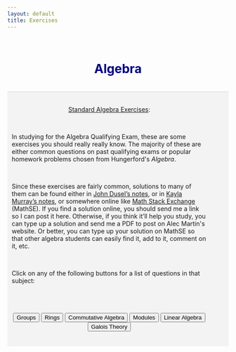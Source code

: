 ```yaml
---
layout: default
title: Exercises
---
```


<!-- Allows for LaTeX writing -->
<script type="text/javascript" async
	src="https://cdnjs.cloudflare.com/ajax/libs/mathjax/2.7.1/MathJax.js?
	config=TeX-AMS-MML_HTMLorMML">
</script>
<!-- <script type="text/javascript" async
	src="https://cdnjs.cloudflare.com/ajax/libs/mathjax/2.7.7/MathJax.js?config=default">
</script> -->
<script>
	function showDiv(myVar) {
		var x = document.getElementById(myVar);
		if (x.style.display === "none") {
			x.style.display = "block";
		} else {
			x.style.display = "none";
		}
	}
</script>


<br>
<h1 align=center style="color: darkblue">Algebra</h1>
<br>






<div style="border-top: 1px solid #d5d5d5"></div>
<div style="background-color: #f3f3f3; ">
	<br/>
	<style>
		table, th, td { border: 1px solid black; border-collapse: collapse; background: #ffffff; margin-top: 50px; margin-bottom:50px; }
		th, td { padding: 10px; }
	</style>
	<div align=center style="margin-left:10px; margin-right:50px;">
		<p><u>Standard Algebra Exercises</u>:</p><br>
		<div align=left>
			<p>In studying for the Algebra Qualifying Exam, these are some exercises you should really really know. The majority of these are either common questions on past qualifying exams or popular homework problems chosen from Hungerford's <i>Algebra</i>.</p>
			<br>
			<p>Since these exercises are fairly common, solutions to many of them can be found either in <a href="">John Dusel’s notes</a>, or in <a href="">Kayla Murray’s notes</a>, or somewhere online like <a href="">Math Stack Exchange</a> (MathSE). If you find a solution online, you should send me a link so I can post it here. Otherwise, if you think it’ll help you study, you can type up a solution and send me a PDF to post on Alec Martin's website. Or better, you can type up your solution on MathSE so that other algebra students can easily find it, add to it, comment on it, etc.</p>
			<br>
			<p>Click on any of the following buttons for a list of questions in that subject:</p>
			<br>
		</div>
		<br>
		<br>
		<input type="button" name="answer" value="Groups" onclick="showDiv('AlgGroups')" />
		<div id="AlgGroups" align=left style="display:none; margin-left:40px;" class="answer_list" >
			<h3>Group Theory</h3>
			<br>
			<ol style="list-style-position: inside; margin-left:30px;">
				<li>Suppose that \(G\) has a subgroup \(H\) of finite index. Prove that the number of left cosets of \(H\) in \(G\) is the same as the number of right cosets.</li><br>
				<li>Consider a finite group \(G\) and \(N \triangleleft G\).
					<ol type="a" style="list-style-position: inside; margin-left:30px;">
						<li>For \(g∈G\), prove that the order of \(gN\) in \(G/N\) divides the order of \(g\) in \(G\).</li>
						<li>For a subgroup \(H\) of \(G\), prove that if \(|H|\) and \([G:N]\) are relatively prime, then \(H\) is a subgroup of \(N\).</li>
						<li>Prove that if \(|N|\) and \([G:N]\) are relatively prime, then \(N\) is the only subgroup of \(G\) with order \(|N|\).</li>
					</ol>
				</li><br>
				<li>Prove that a subgroup of index two must be normal.</li><br>
				<li>Can you find examples of a groups \(K\), \(H\), and \(G\) such that \(H \triangleleft G\) and \(K \triangleleft H\), but \(K\) is not normal in \(G\)?</li><br>
				<li>What's a finite group G with normal subgroups A and B such that
				<ol type="a" style="list-style-position: inside; margin-left:30px;">
						<li>\(A \cong B\) but \(G/A \ncong G/B\)?</li>
						<li>\(A \ncong B\) but \(G/A \cong G/B\)?</li>
					</ol>
				</li><br>
				<li>Prove that every (nontrivial) subgroup of \(\mathbb{Z}\) is cyclic.</li><br>
				<li>Let \(G\) be an abelian group, and let \(H\) be a subgroup of \(G\). Prove that if there is a homomorphism \( \varphi : G \to H\) such that \(\varphi\) restricted to \(H\) is the identity, then \(G \cong H \times \ker\varphi\).</li><br>
				<li>Suppose that \(\sigma \in S_n\) is given in cyclic notation as \((i_1 i_2 \cdots i_m)\). For \(\tau \in S_n\) prove that \(\tau\sigma\tau^{-1} = (\tau(i_1)\tau(i_2) \cdots \tau(i_m))\).</li><br>
				<li>An element of \(S_n\) may be written as a product of transpositions. Among all such ways of writing an element as a product of transpositions, there is a minimal number of transpositions necessary to write that element. For any \(n\), what is the maximum number over all elements of \(S_n\) of this minimal number of transpositions that you need to write that element?</li><br>
				<li>For a finitely generated abelian group \(G\), recall the definition of the <i>invariant factors</i> of \(G\) and of the <i>elementary divisors</i> of \(G\). For an abelian group of the following orders, write down every possibility for its list of invariant factors and elementary divisors.\[165 \quad 180 \quad 128\]</li><br>
				<li>Prove that if \(G\) is a finite noncyclic abelian group, then \(Aut(G)\) is not abelian.</li><br>
				<li>For a group \(G\) acting on a set \(X\), for an element \(x \in X\) recall the definition of the <i>orbit</i> of \(x\), denoted \(G.x\), and of the <i>stabilizer</i> of \(x\), denoted \(G_x\). Prove that \(|G.x| = [G:G_x]\).</li><br>
				<li>What is the definition of an inner automorphism of a group? Prove that the group of inner automorphisms of a group \(G\) form a normal subgroup of \(Aut(G)\). Furthermore prove that the group of inner automorphisms is isomorphic to \(G/Z(G)\), where \(Z(G)\) denotes the center of \(G\).</li><br>
				<li>Prove that if a group contains an element of order greater than two, then it must have a nontrivial automorphism.</li><br>
				<li>Prove that \(G/Z(G)\) is cyclic if and only if \(G\) is abelian.</li><br>
				<li>Related to the previous question, prove that \(Aut(G)\) being cyclic means \(G\) is abelian. What's an example of an abelian group with non-cyclic automorphism group? (<a href="https://math.stackexchange.com/questions/33254/showing-that-a-cyclic-automorphism-group-makes-a-finite-group-abelian">MathSE</a>)</li><br>
				<li>For a group \(G\) and a subgroup \(H\) of \(G\) of finite index, prove that there must exist a normal subgroup \(N\) of \(G\) contained in \(H\) that also has finite index. (<a href="https://math.stackexchange.com/questions/88719/a-group-g-with-a-subgroup-h-of-index-n-has-a-normal-subgroup-k-subset-h">MathSE</a>)</li><br>
				<li>A variation on the previous exercise: If \(G\) is a finite simple group with a subgroup \(H\) of index \(n\), show that \(G\) is isomorphic to a subgroup of \(S_n\).</li><br>
				<li>For a finite group \(G\) with subgroup \(H\) of index \(p\), if \(p\) is the smallest prime divisor of \(|G|\), then \(H\) must be normal in \(G\). (<a href="https://math.stackexchange.com/questions/164244/normal-subgroup-of-prime-index">MathSE</a>)</li><br>
				<li>Prove that a finite \(p\)-group has nontrivial center.</li><br>
				<li>Prove that if \(|G|=p^n\) for some prime integer \(p\), then \(Z(G)\) is nontrivial.</li><br>
				<li>Prove that for a normal Sylow \(p\)-subgroup \(P\) of a finite group \(G\), and an endomorphism \(\phi\) of \(G\), that \(\phi(P)\) is a subgroup of \(P\). Is this true if \(G\) is infinite?</li><br>
				<li>Prove that if \(|G| = p^2\) for some prime integer \(p\), then \(G\) is abelian.</li><br>
				<li>Suppose that \(p\) and \(q\) are prime integers such that \(p > q\). Prove that if \(|G|=p^n q\), then \(G\) cannot be simple.</li><br>
				<li>Show that a group of any of the following orders cannot be simple. (<a href="https://math.stackexchange.com/questions/280657/non-abelian-simple-group-of-order-120">MathSE</a>)\[105 \quad 120 \quad 200 \quad 250\]</li><br>
				<li>For a group \(G\), what is the definition of its commutator subgroup? Denote the commutator subgroup as \(G'\). Prove that \(G'\) is normal in \(G\), and show that for any abelian group \(A\), a homomorphism \(G \to A\) must factor through the quotient \(G/G'\).</li><br>
				<li>Recall what it means for a group to be <i>nilpotent</i> and what it means for a group to be <i>solvable</i>. Prove that a nilpotent group is solvable. (See Hungerford Chapter II, Section 7, Exercises 3 and 4 for an different characterizations of solvability and nilpotency that make this proof easier.)</li><br>
				<li>Prove that every subgroup and every homomorphic image of a solvable group is solvable.</li><br>
				<li>If \(N\) is normal in \(G\) and both \(N\) and \(G/N\) are solvable, prove that \(G\) is solvable too.</li><br>
			</ol>
			<br>
			<br>
		</div>
		<input type="button" name="answer" value="Rings" onclick="showDiv('AlgRings')" />
		<div id="AlgRings" align=left style="display:none; margin-left:40px;" class="answer_list" >
			<h3>Ring Theory</h3>
			<br>
			<ol style="list-style-position: inside; margin-left:30px;">
				<li>Prove that a finite integral domain is in fact a field.</li><br>
				<li>Recall what it means for an element of a ring to be <i>nilpotent</i>. For a commutative unital ring \(R\), prove that the set of nilpotent elements forms an ideal.</li><br>
				<li>Prove that if \(R\) is commutative and both \(a\) and \(b\) in \(R\) are nilpotent, the their sum \(a + b\) is nilpotent. Why do we need \(R\) to be commutative?</li><br>
				<li>Let \(R\) be a field of characteristic \(p \neq 0\). Show that the Frobenius map (\(r \mapsto r^p\)) is an isomorphism</li><br>
				<li>What is an example of an integral domain \(R\) and ideals \(I\) and \(J\) such that \(IJ \neq I \cap J\)?</li><br>
				<li>In a commutative unital ring, prove that maximal ideas are prime. Prove that the converse is true if your ring is a PID.</li><br>
				<li>In the category of commutative unital rings, give an example of a
					<ol type="a" style="list-style-position: inside; margin-left:30px;">
						<li>Ring that is not an Integral Domain.</li>
						<li>Integral Domain that is not a GCD Domain.</li>
						<li>Integral Domain that is not a UFD. (Bonus points if your example is a GCD Domain.)</li>
						<li>UFD that is not a PID.</li>
						<li>PID that is not a Euclidian Domain.</li>
						<li>Euclidean Domain that is not a Field.</li>
					</ol>
				</li><br>
				<li>For a commutative unital ring \(R\), an ideal \(M\) is maximal if and only if for each \(r \in R\setminus M\) there is some \(s \in R\) such that \(1 − rs \in M\).</li><br>
				<li>Recall the definition of an <i>idempotent</i> element of a ring and of a <i>central element</i> of a ring. Two elements \(a\) and \(b\) of a ring are <i>orthogonal</i> if \(ab = 0\). If \(R\) is a unital ring with idempotent element \(e\),
					<ol type="a" style="list-style-position: inside; margin-left:30px;">
						<li>then the element \(1-e\) is also idempotent,</li>
						<li>and if \(e\) is a central element of \(R\), then \(eR\) and \((1−e)R\) are ideals such that \(R = eR \times (1-e)R\).</li>
						<li>More generally, there are ideals \(\{J_i\}_{i \in 1, \cdots, n}\) of \(R\) such that \(R\) can be written as an <i>internal</i> direct sum of the \(J_i\), i.e. \(R = J_1 \oplus \cdots \oplus J_n\), if and only if \(R\) contains orthogonal central idempotents \(\{e_i\}_{i \in 1, \cdots, n}\) such that \(e_1 + \cdots + e_n = 1\) and \(J_i = e_i R\) for \(i \in \{1,…,n\}\).
						This is called the Peirce decomposition of a ring.</li>
					</ol>
				</li><br>
				<li>Recall the definition of a <i>local ring</i>. Prove that a commutative unital ring \(R\) is local if and only if for all \(a,b \in R\) we have that \(a + b = 1\) implies that either \(a\) or \(b\) is a unit.</li><br>
				<li>Prove that \(R\) is local if every non-unit of \(R\) is nilpotent.</li><br>
				<li>For a unital ring \(R\) of characteristic \(p\), let \(a\) be a nilpotent element of \(R\). Prove that \(a + 1\) is unipotent (that some power of \(a + 1\) equals \(1\)).</li><br>
				<li>What’s an example of an integral domain \(R\) with non-maximal ideal \(I\) such that \(char R = 0\) but \(char R/I \neq 0\)?</li><br>
				<li>For a commutative unital ring \(R\), suppose that \(f = a_nx^n + a_{n−1}x^{n−1} + \cdots + a_0\) is a zero divisor in \(R[x]\). Prove that there exists some \(b \in R\) such that \(b a_n = b a_{n-1}  = \cdots = b a_0 = 0\).</li><br>
				<li>For a commutative unital ring \(R\) and polynomial \(f = a_nx^n + a_{n−1}x^{n−1} + \cdots + a_0 \in R[x]\), \(f\) is a unit in \(R[x]\) if and only if \(a_0\) is a unit in \(R\) and \(a_1, \cdots, a_n\) are nilpotent.</li><br>
				<li>Suppose \(R\) is a ring such that \(r^2 = r\) for all \(r \in R\). Prove
					<ol type="a" style="list-style-position: inside; margin-left:30px;">
						<li>every element is its own additive inverse.</li>
						<li>\(R\) is commutative.</li>
						<li>every finitely generated ideal is principal. (<a href="https://math.stackexchange.com/questions/110329/finitely-generated-ideals-in-a-boolean-ring-are-principal-why">MathSE</a>)</li>
						<li>every prime ideal is maximal.</li>
					</ol>
				</li><br>
				<li>For indeterminates \(x\) and \(y\) and a field \(k\), prove that \((x,y)\) is not a principal ideal of \(k[x,y]\).</li><br>
			</ol>
			<br>
			<br>
		</div>
		<input type="button" name="answer" value="Commutative Algebra" onclick="showDiv('AlgComm')" />
		<div id="AlgComm" align=left style="display:none; margin-left:40px;" class="answer_list" >
			<h3>Commutative Algebra</h3>
			<br>
			<ol style="list-style-position: inside; margin-left:30px;">
				<li>Prove that these three characterizations of \(\text{Rad}(I)\), the <i>radical</i> of an ideal \(I\) of a commutative unital ring \(R\), are equivalent. The first one is the usual definition.
					<ol type="a" style="list-style-position: inside; margin-left:30px;">
						<li>\(\text{Rad}(I) = \{r \in R : r^n \in I, n \in \mathbb{N}\}\)</li>
						<li>\(\text{Rad}(I)\) is the intersection of all prime ideals of \(R\) that contain \(I\).</li>
						<li>\(\text{Rad}(I)\) is the pre-image of the ideal of nilpotent elements in \(R/I\).</li>
					</ol>
				It would be a good idea to prove that \(\text{Rad}(I)\) is an honest ideal of \(R\) directly from the first of these characterizations.
				</li><br>
				<li>For a multiplicative subset \(S\) of a commutative unital ring \(R\), and an ideal \(I\) of \(R\), prove that \(S^{-1} \text{Rad}(I) = \text{Rad}(S^{-1}I)\).</li><br>
				<li>What’s an example of a Noetherian integral domain that is not a PID?</li><br>
				<li>For a commutative unital ring \(R\), let \(I\) be a <i>primary</i> ideal of \(R\), which means that for \(a,b \in R\) such that \(ab \in I\), either \(a \in I\) or \(b^n \in I\) for some \(n \in N\). Let \(S\) be a multiplicative subset of \(R\) such that \(S \cap I = \emptyset\). Prove that \(S^{-1}I\) is a primary ideal of \(S^{−1}R\).</li><br>
				<li>For a commutative unital ring \(R\) and proper ideal \(I\) of \(R\), prove that \(I\) is a primary ideal if and only if the zero divisors in \(R/I\) are all nilpotent.</li><br>
				<li>For a commutative unital ring \(R\), let \(S\) be a saturated multiplicative subset \(R\), so for \(x,y \in R\) we have that if \(xy \in S\) then \(x,y \in S\). Prove that \(R \setminus S\) is a union of prime ideals of \(R\)</li><br>
				<li>For a commutative unital ring \(R\), prove that the set of zero divisors of \(R\) is a union of prime ideals.</li><br>
			</ol>
			<br>
			<br>
		</div>
		<input type="button" name="answer" value="Modules" onclick="showDiv('AlgMods')" />
		<div id="AlgMods" align=left style="display:none; margin-left:40px;" class="answer_list" >
			<h3>Modules</h3>
			<br>
			<ol style="list-style-position: inside; margin-left:30px;">
				<li>Recall what it means for arbitrary extension of rings, \(A \subset B\), to be <i>finite</i> and <i>free</i>.
					<ol type="a" style="list-style-position: inside; margin-left:30px;">
						<li>Let \(\{b_1, \cdots, b_n\}\) be a free basis for \(A \subset B\). If \(b = a_1b_1 + \cdots + a_nb_n\) for each \(a_i \in A\) and some \(a_s\) is a unit, show one may replace \(b_s\) with \(b\) to obtain another free basis.</li>
						<li>Show that the natural inclusion \(\mathbb{Q}[x] \hookrightarrow \mathbb{Q}[x,y]/\langle y^3 - x^2 y^2 + 7xy - 11x^{100} \rangle\) is finite and free.</li>
						<li>Show that \(\mathbb{F}_p[x^p] \subset \mathbb{F}_p[x]\) is finite and free. What's the canonical free basis for this extension?</li>
						<li>Let \(R = \mathbb{F}_p[x_1, \cdots, x_n]\). Then each extension in \(\cdots \subset R^{p^k} \subset \cdots \subset R^{p^2} \subset R^p \subset R \subset R^{1/p} \subset \cdots\) is finite and free.</li>
					</ol>
				</li><br>
				<li>For unital ring \(R\), recall what it means for a unitary \(R\)-module to be <i>simple</i>. Prove that a simple \(R\)-module \(M\) must be cyclic, and that the ring \(\text{End}_R(M)\) is a division ring. What about the converse? Is it true that if \(\text{End}_R(M)\) is a division ring then \(M\) must be simple?</li><br>
				<li>For a commutative unital ring \(R\) and left \(R\)-modules \(M\) and \(N\), does \(\text{Hom}_R(M,N)\) have any sort of \(R\)-module structure? Is it necessary to assume that \(R\) is commutative? What if \(M\) is a right \(R\)-module instead? (<a href="https://math.stackexchange.com/questions/637807/why-is-operatornamehomm-n-not-necessarily-an-r-module">MathSE</a>)</li><br>
				<li>For a ring \(R\), consider the commutative diagram
				$$\require{AMScd} \begin{CD}
				0 @>>> A @>{f_1}>> B @>{f_2}>> C @>>> 0\\
				@. @. @V{\phi_2}VV @. @.\\
				0 @>>> X @>{g_1}>> Y @>{g_2}>> Z @>>> 0\\
				\end{CD}$$
				in the category of \(R\)-modules such that the top and bottom rows are exact. Suppose that there is a some map \(\phi_1 \in \text{Hom}_R(A,X)\) such that \(\phi_2 \circ f_1 = g_1 \circ \phi_1\). Prove that there exists some map \(\phi_3 \in \text{Hom}_R(C,Z)\) such that \(\phi_3 \circ f_2 = g_2 \circ \phi_2\).</li><br>
				<li>Suppose that \(P\) is a projective \(R\)-module, and is the homomorphic image of some \(R\)-module \(M\). Prove that \(P\) is isomorphic to a direct summand of \(M\). What is the analogous fact to this one concerning injective \(R\)-modules?</li><br>
				<li>For a unital ring \(R\), in the category \(R-\text{Mod}\), a free module is projective.</li><br>
				<li>More generally than the previous problem, consider the three following adjectives that could describe an \(R\)-module: \(\text{free} \quad \text{projective} \quad \text{torsion-free}\)<br>
				Which of these properties of an \(R\)-module imply another, and which don't? Provide proofs and counterexamples.</li><br>
				<li>Prove that a direct sum of \(R\)-modules \(\oplus_{i \in I} P_i\) is projective if and only if each \(P_i\) is projective.</li><br>
				<li>Prove that \(\mathbb{Q}\) is not a projective \(\mathbb{Z}\)-module. What is an example of a projective \(\mathbb{Z}\)-module?</li><br>
				<li>Recall the definition of a \(\mathbb{Z}\)-module (abelian group) being <i>divisible</i>. Prove that a unitary \(\mathbb{Z}\)-module is injective if an only if it is divisible.</li><br>
				<li>Suppose that in the category \(R\)-mod, for any object \(D\) the functor \(\text{Hom}_R(D,−)\) preserves the exactness of the sequence \[0 \to A \to B \to C \to 0.\] Prove that this sequence must split. Prove the converse of this statement too.</li><br>
				<li>For a unital ring \(R\) and a unitary left \(R\)-module \(M\), write out the details of the left \(R\)-module isomorphism \(M \cong \text{Hom}_R(R,M)\).</li><br>
				<li>For a left \(R\)-module \(M\), write down the details of the natural homomorphism of \(R\)-modules \(\theta_M : A \to A^{**}\). Prove that \(\theta_M\) is an isomorphism if \(R\) is unital and \(M\) is free with finite basis over \(R\).</li><br>
				<li>For a homomorphism of left \(R\)-modules \(f: M \to N\), write down the details of the natural map \(f^∗: M^{∗∗} \to N^{∗∗}\) such that the following diagram commutes:
					$$ \require{AMScd} \begin{CD}
					M @>{\theta_M}>> M^{\ast\ast}\\
					@V{f}VV @VV{f^\ast}V\\
					N @>{\theta_N}>> N^{\ast\ast}\\
					\end{CD} $$</li><br>
				<li>For a unital ring \(R\) and a unitary left \(R\)-module \(M\), write out the details of the left \(R\)-module isomorphism \(R \otimes_R M \cong M\).</li><br>
				<li>Let \(R\) be a PID and suppose \(V\) and \(W\) are (not fully torsion) finite dimensional modules over \(R\). Show the following:
					<ol type="a" style="list-style-position: inside; margin-left:30px;">
						<li>\(\text{dim}(V \oplus W) = \text{dim}(V) + \text{dim}(W)\)</li>
						<li>\(\text{dim}(V \otimes W) = \text{dim}(V) \text{dim}(W)\)</li>
					</ol></li><br>
				<li>For integers \(m\) and \(n\), write out the details of the \(\mathbb{Z}\)-bimodule isomorphism \(\mathbb{Z}/(m) \otimes_\mathbb{Z} \mathbb{Z}/(n) \cong \mathbb{Z}/(m,n)\). (<a href="https://math.stackexchange.com/questions/72284/proof-of-mathbbz-m-mathbbz-otimes-mathbbz-mathbbz-n-mathbbz">MathSE</a>)</li><br>
				<li>Let \(S\) be a two-sided ideal of a ring \(R\) and let \(SM\) denote the abelian subgroup of an \(R\)-module \(M\) generated by elements of the form \(sm\) for \(s \in S\) and \(m \in M\). Show that \(SM\) is an honest submodule of \(M\), describe the natural left \(R\)-module structure on \((R/S) \otimes_R M\), and show that \((R/S)\otimes_R M \cong M/SM\) as left \(R\)-modules.</li><br>
				<li>Suppose that \(A\) and \(A'\) are left \(R\)-modules and \(B\) and \(B'\) are right \(R\)-modules. Take \(f \in Hom(A,A')\) and \(g \in \text{Hom}(B,B')\). Is it necessarily true that \[\ker(f \otimes g) \cong (\ker f \otimes B) + (A \otimes \ker g)?\]</li><br>
				<li>Give examples of a commutative ring \(R\), of \(R\)-modules \(M\), \(M'\), and \(N\), and of a map \(f \in \text{Hom}(M,M')\) such that
					<ol type="a" style="list-style-position: inside; margin-left:30px;">
						<li>\(f\) is injective, but \(1 \otimes f : N \otimes M \to N \otimes M'\) is not injective.</li>
						<li>\(f\) is surjective, but \(f^∗ :\text{Hom}(N,M) \to \text{Hom}(N,M')\), where \(f^∗(h) = f \circ h\), is not surjective.</li>
					</ol></li><br>
				<li>For a ring \(R\) and left \(R\)-modules \(M\) and \(N\), write down the details of the homomorphism of abelian groups \(M^∗ \otimes_R N \to \text{Hom}_R(M,N)\). Prove that this homomorphism is an isomorphism if \(R\) is a field and \(M\) and \(N\) are finite-dimensional vector spaces over \(R\).</li><br>
				<li>Let \(R\) be an integral domain. For an \(R\)-module \(M\), define \(\tau(M) = \{m \in M : \mathcal{O}_m \neq \emptyset\}\), where \(\mathcal{O}_m\) is the annihilator of \(m\) in \(R\). Prove that \(\tau\) induces a left-exact functor from \(R\)-mod to the category of torsion \(R\)-modules, where \(M \mapsto \tau(M)\) and \(f \mapsto f\mid_{\tau(M)}\). Why do we need the assumption that \(R\) is an integral domain?</li><br>
				<li>Let \(R\) be a PID, and let \(M\) be a unitary left \(R\)-module. For \(s \in R\) recall the definition of a couple of our favorite submodules of \(M\): \(sM = \{sm : m \in M\}\) and \(M[s] = \{ m \in M : sm = 0 \}\). Let \(p\) be a prime element of \(R\). Additionally, recall the definition of a <i>cyclic</i> \(R\)-module, and let \(N\) be a cyclic \(R\)-module of order \(r \in R\).
					<ol type="a" style="list-style-position: inside; margin-left:30px;">
						<li>What is the natural way to define \(M/pM\) as a vector space over \(R/(p)\)?</li>
						<li>What is the natural way to define \(M[p]\) as a vector space over \(R/(p)\)?</li>
						<li>Supposing \(s\) is relatively prime to \(r\), prove that \(sN = N\) and \(N[s] = 0\).</li>
						<li>Suppose \(s\) divides \(r\), so there is some \(k\) such that \(sk = r\). Prove that \(sN \cong R/(k)\) and \(N[s] \cong R/(s)\).</li>
					</ol>
				</li><br>
			</ol>
			<br>
			<br>
		</div>
		<input type="button" name="answer" value="Linear Algebra" onclick="showDiv('AlgLinAlg')" />
		<div id="AlgLinAlg" align=left style="display:none; margin-left:40px;" class="answer_list" >
			<h3>Linear Algebra</h3>
			<br>
			<ol style="list-style-position: inside; margin-left:30px;">
				<li>For a division ring \(D\), let \(V_i\) be a finite dimensional vector space over \(D\) for \(i \in \{ 1, \cdots, k\}\). Suppose the sequence \[0 \to V_1 \to V_2 \to \cdots \to V_k \to 0\] is exact. Prove that \(\sum_{i=1}^{k} (-1)^{-i}\text{dim}_D (V_i) = 0\)</li><br>
				<li>Prove that if \(A\) and \(B\) are invertible matrices over a field \(k\), then \(A + \lambda B\) is invertible for all but finitely many \(\lambda \in k\).</li><br>
				<li>For the ring of \(n \times n\) matrices over a commutative unital ring \(R\), which we'll denote \(\text{Mat}_n(R)\), recall the definition of the <i>determinant</i> map \(\text{det}: \text{Mat}_n(R) \to R\). For \(A \in \text{Mat}_n(R)\) also recall the definition of the <i>classical adjoint</i> \(A^\alpha\) of \(A\)
					<ol type="a" style="list-style-position: inside; margin-left:30px;">
						<li>\(\text{det}(A^\alpha) = \text{det}(A)^{n-1}\)</li>
						<li>\((A^\alpha)^\alpha = \text{det}(A)^{n-2}A\)</li>
					</ol>
				</li><br>
				<li>If \(R\) is an integral domain and \(A\) is an \(n \times n\) matrix over \(R\), prove that if a system of linear equations \(Ax = 0\) has a nonzero solution then \(\text{det}A = 0\). Is the converse true? What if we drop the assumption that \(R\) is an integral domain?</li><br>
				<li>What is the companion matrix \(M\) of the polynomial \(f = x^2 - x + 2\) over \(\mathbb{C}\)? Prove that \(f\) is the minimal polynomial of \(M\).</li><br>
				<li>Suppose that \(\phi\) and \(\psi\) are commuting endomorphisms of a finite dimensional vector space \(E\) over a field \(k\), so \(\phi\psi = \psi\phi\).
					<ol type="a" style="list-style-position: inside; margin-left:30px;">
						<li>Prove that if \(k\) is algebraically closed, then \(\phi\) and \(\psi\) have a common eigenvector.</li>
						<li>Prove that if \(E\) has a basis consisting of eigenvectors of \(\phi\) and \(E\) has a basis consisting of eigenvectors of \(\psi\), then \(E\) has a basis consisting of vectors that are eigenvectors for both \(\phi\) and \(\psi\) simultaneously.</li>
					</ol>
				</li><br>
			</ol>
			<br>
			<br>
		</div>
		<input type="button" name="answer" value="Galois Theory" onclick="showDiv('AlgGal')" />
		<div id="AlgGal" align=left style="display:none; margin-left:40px;" class="answer_list" >
			<h3>Galois Theory</h3>
			<br>
			<ol style="list-style-position: inside; margin-left:30px;">
				<li>Suppose that for an extension field \(F\) over \(K\) and for \(a \in F\), we have that \(b \in F\) is algebraic over \(K(a)\) but transcendental over \(K\). Prove that \(a\) is algebraic over \(K(b)\).</li><br>
				<li>Suppose that for a field \(F/K\) that \(a \in F\) is algebraic and has odd degree over \(K\). Prove that \(a^2\) is also algebraic and has odd degree over \(K\), and furthermore that \(K(a) = K(a^2)\).</li><br>
				<li>For a polynomial \(f \in K[x]\), prove that if \(r \in F\) is a root of \(f\) then for any \(\sigma \in \text{Aut}_K(F)\), \(\sigma(r)\) is also a root of \(f\).</li><br>
				<li>Prove that as extensions of \(\mathbb{Q}\), \(\mathbb{Q}(x)\) is Galois over \(\mathbb{Q}(x^2)\) but not over \(\mathbb{Q}(x^3)\).</li><br>
				<li>If \(F\) is _______ over \(E\), and \(E\) is _______ over \(K\), is \(F\) necessarily _______ over \(K\)? Answer this question for each of the words "algebraic," "normal," and "separable" in the blanks.</li><br>
				<li>If \(F\) is _______ over \(K\), and \(E\) is an intermediate extension of \(F\) over \(K\), is \(F\) necessarily _______ over \(E\)? Answer this question for each of the words "algebraic", "normal", and "separable" in the blanks.</li><br>
				<li>If \(F\) is some (not necessarily Galois) field extension over \(K\) such that \([F:K] = 6\) and \(\text{Aut}_K(F) \cong S_3\), then \(F\) is the splitting field of an irreducible cubic over \(K[x]\).</li><br>
				<li>Recall the definition of the <i>join</i> of two subgroups \(H \vee G\) (or \(H + G\)). For \(F\) a finite dimensional Galois extension over \(K\) and let \(A\) and \(B\) be intermediate extensions. Prove that
					<ol type="a" style="list-style-position: inside; margin-left:30px;">
						<li>\(\text{Aut}_{AB}(F) = \text{Aut}_A(F) \cap \text{Aut}_B(F)\)</li>
						<li>\(\text{Aut}_{A \cap B}(F) = \text{Aut}_A(F) \vee \text{Aut}_B(F)\)</li>
					</ol></li><br>
				<li>For a field \(K\) take \(f \in K[x]\) and let \(n = \text{deg}(f)\). Prove that for a splitting field \(F\) of \(f\) over \(K\) that \([F:K] \leq n!\). Furthermore prove that \([F:K]\) divides \(n!\).</li><br>
				<li>Let \(F\) be the splitting field of \(f \in K[x]\) over \(K\). Prove that if \(g \in K[x]\) is irreducible and has a root in \(F\), then \(g\) splits into linear factors over \(F\).</li><br>
				<li>Prove that a finite field cannot be algebraically closed.</li><br>
				<li>For \(u = \sqrt{2 + \sqrt{2}}\), what is the Galois group of \(\mathbb{Q}(u)\) over \(\mathbb{Q}\)? What are the intermediate fields of the extension \(\mathbb{Q}(u)\) over \(\mathbb{Q}\)?</li><br>
				<li>Characterize the splitting field and all intermediate fields of the polynomial \((x^2 - 2)(x^2 - 3)(x^2 - 5)\) over \(\mathbb{Q}\). Using this characterization, find a primitive element of the splitting field.</li><br>
				<li>Characterize the splitting field and all intermediate fields of the polynomial \(x^4 - 3\) over \(\mathbb{Q}\)</li><br>
				<li>Consider the polynomial \(f = x^3 − x + 1\) in \(\mathbb{F}_3[x]\). Prove that \(f\) is irreducible. Calculate the degree of the splitting field of \(f\) over \(\mathbb{F}_3\) and the cardinality of the splitting field of \(f\).</li><br>
				<li>Given an example of a finite extension of fields that has infinitely many intermediate fields.</li><br>
				<li>Let \(u = \sqrt{3 + \sqrt{2}}\). Is \(\mathbb{Q}(u)\) a splitting field of \(u\) over \(\mathbb{Q}\)? (<a href="https://math.stackexchange.com/questions/1817583/is-sqrt7-in-mathbbq-left-sqrt3-sqrt2-right">MathSE</a>)</li><br>
				<li>Prove that the multiplicative group of units of a finite field must be cyclic, and so is generated by a single element.</li><br>
				<li>Prove that \(\mathbb{F}_{p^n}\) is the splitting field of \(x^{p^n} - x\) over \(\mathbb{F}_p\).</li><br>
				<li>Prove that for any positive integer \(n\) there is an irreducible polynomial of degree \(n\) over \(\mathbb{F}_p\).</li><br>
				<li>Recall the definition of a <i>perfect</i> field. Give an example of an imperfect field, and the prove that every finite field is perfect.</li><br>
				<li>For \(n > 2\) let \(\zeta_n\) denote a primitive \(n\)th root of unity over \(\mathbb{Q}\). Prove that \[[\mathbb{Q}(\zeta_n + \zeta_n^{-1} : \mathbb{Q})] = \frac{1}{2}\varphi(n)\] where \(\varphi\) is Euler's totient function.</li><br>
				<li>Suppose that a field \(K\) with characteristic not equal to \(2\) contains an primitive \(n\)th root of unity for some odd integer \(n\). Prove that \(K\) must also contain a primitive \(2n\)th root of unity.</li><br>
				<li>Prove that the Galois group of the polynomial \(x^n - 1\) over \(\mathbb{Q}\) is abelian. (<a href="https://math.stackexchange.com/questions/721864/prove-that-the-galois-group-of-xn-1-is-abelian-over-the-rationals">MathSE</a>)</li><br>
			</ol>
			<br>
			<br>
		</div>
	</div>
	<br>
	<br>
</div>


